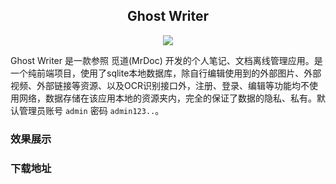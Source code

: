 <div style="text-align: center;">

## Ghost Writer

[![](https://img.shields.io/badge/Doc-EN-gray.svg?longCache=true&colorB=green)](./README_EN.md)


</div>

Ghost Writer 是一款参照 觅道(MrDoc) 开发的个人笔记、文档离线管理应用。是一个纯前端项目，使用了sqlite本地数据库，除自行编辑使用到的外部图片、外部视频、外部链接等资源、以及OCR识别接口外，注册、登录、编辑等功能均不使用网络，数据存储在该应用本地的资源夹内，完全的保证了数据的隐私、私有。默认管理员账号 `admin` 密码 `admin123..`。

### 效果展示
### 下载地址